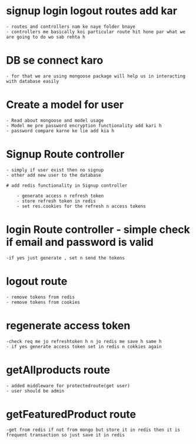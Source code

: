 # signup login logout routes add kar

    - routes and controllers nam ke naye folder bnaye
    - controllers me basically koi particular route hit hone par what we are going to do wo sab rehta h

# DB se connect karo

    - for that we are using mongoose package will help us in interacting with database easily

<!-- USER RELATED -->

# Create a model for user

    - Read about mongoose and model usage
    - Model me pre password encryption functionality add kari h
    - password compare karne ke lie add kia h

# Signup Route controller

    - simply if user exist then no signup
    - other add new user to the database

    # add redis functionality in Signup controller

        - generate access n refresh token
        - store refresh token in redis
        - set res.cookies for the refresh n access tokens

# login Route controller - simple check if email and password is valid

    -if yes just generate , set n send the tokens

# logout route

    - remove tokens from redis
    - remove tokens from cookies

# regenerate access token

    -check req me jo refreshtoken h n jo redis me save h same h
    - if yes generate access token set in redis n cokkies again

<!-- PRODUCT RELATED -->

# getAllproducts route

    - added middleware for protectedroute(get user)
    - user should be admin

# getFeaturedProduct route

    -get from redis if not from mongo but store it in redis then it is frequent transaction so just save it in redis
